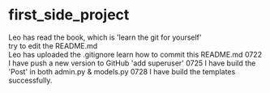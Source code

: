 # first_side_project

Leo has read the book, which is 'learn the git for yourself' <br>
try to edit the README.md <br>
Leo has uploaded the .gitignore
learn how to commit this README.md
0722 I have push a new version to GitHub 'add superuser'
0725 I have build the 'Post' in both admin.py & models.py
0728 I have build the templates successfully.
